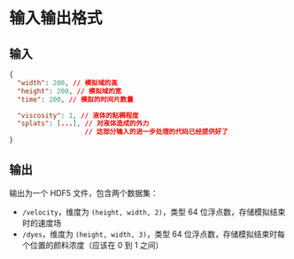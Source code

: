 # 输入输出格式

## 输入

```json
{
  "width": 200, // 模拟域的高
  "height": 200, // 模拟域的宽
  "time": 200, // 模拟的时间片数量

  "viscosity": 1, // 液体的粘稠程度
  "splats": [...], // 对液体造成的外力
                   // 这部分输入的进一步处理的代码已经提供好了
}
```

## 输出

输出为一个 HDF5 文件，包含两个数据集：

- `/velocity`，维度为 `(height, width, 2)`，类型 64 位浮点数，存储模拟结束时的速度场
- `/dyes`，维度为 `(height, width, 3)`，类型 64 位浮点数，存储模拟结束时每个位置的颜料浓度（应该在 0 到 1 之间）
